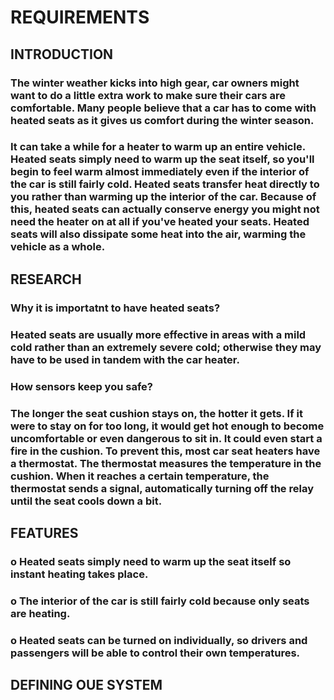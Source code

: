 # REQUIREMENTS

## INTRODUCTION

###  The winter weather kicks into high gear, car owners might want to do a little extra work to make sure their cars are comfortable. Many people believe that a car has to come with heated seats as it gives us comfort during the winter season.

### It can take a while for a heater to warm up an entire vehicle. Heated seats simply need to warm up the seat itself, so you'll begin to feel warm almost immediately even if the interior of the car is still fairly cold. Heated seats transfer heat directly to you rather than warming up the interior of the car. Because of this, heated seats can actually conserve energy you might not need the heater on at all if you've heated your seats. Heated seats will also dissipate some heat into the air, warming the vehicle as a whole. 

## RESEARCH
### Why it is importatnt to have heated seats?
### Heated seats are usually more effective in areas with a mild cold rather than an extremely severe cold; otherwise they may have to be used in tandem with the car heater.



### How sensors keep you safe?
### The longer the seat cushion stays on, the hotter it gets. If it were to stay on for too long, it would get hot enough to become uncomfortable or even dangerous to sit in. It could even start a fire in the cushion. To prevent this, most car seat heaters have a thermostat. The thermostat measures the temperature in the cushion. When it reaches a certain temperature, the thermostat sends a signal, automatically turning off the relay until the seat cools down a bit.

## FEATURES
### o Heated seats simply need to warm up the seat itself so instant heating takes place.
### o The interior of the car is still fairly cold because only seats are heating.
### o Heated seats can be turned on individually, so drivers and passengers will be able to control their own temperatures.

## DEFINING OUE SYSTEM
